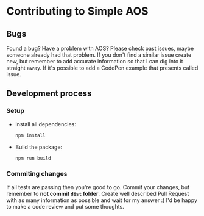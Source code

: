 # Contributing to Simple AOS

## Bugs

Found a bug? Have a problem with AOS? Please check past issues, maybe someone already had that problem. If you don't find a similar issue create new, but remember to add accurate information so that I can dig into it straight away. If it's possible to add a CodePen example that presents called issue.

## Development process

### Setup

- Install all dependencies:

  ```bash
  npm install
  ```

- Build the package:

  ```bash
  npm run build
  ```

### Commiting changes

If all tests are passing then you're good to go. Commit your changes, but remember to **not commit `dist` folder**.
Create well described Pull Request with as many information as possible and wait for my answer :) I'd be happy to make a code review and put some thoughts.
